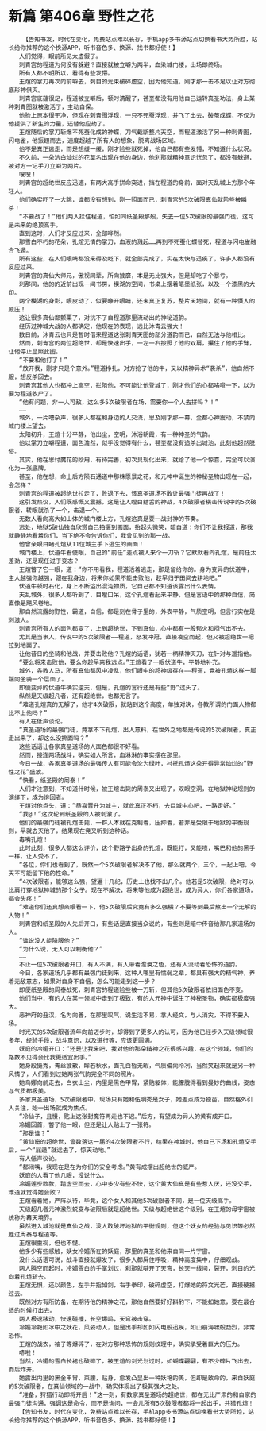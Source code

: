 # 新篇 第406章 野性之花
        【告知书友，时代在变化，免费站点难以长存，手机app多书源站点切换看书大势所趋，站长给你推荐的这个换源APP，听书音色多、换源、找书都好使！】
       人们觉得，眼前所见太虚假了。
       刺青宫的程道为何没有躲避？直接就被立噼为两半，血染城门楼，出场即终场。
       所有人都不明所以，看得有些发懵。
       王煊的掌刀再次向前噼去，刺目的光束破碎虚空，因为他知道，刚才那一击不足以让对方彻底形神俱灭。
       刺青宫底蕴很足，程道被立噼后，顿时清醒了，甚至都没有用他自己运转真圣功法，身上某种刺青图就被激活了，主动自保。
       他脸上原本很干净，但现在刺青图浮现，一只不死蚕浮现，并飞了出去，破茧成蝶，不仅为他提供了新生的力量，还替他应劫了。
       王煊随后的掌刀斩爆不死蚕化成的神蝶，刀气截断整片天空，而程道激活了另一种刺青图，闪电雀，他振翅而去，速度超越了所有人的想象，脱离战场区域。
       他不是真正逃走，而是想缓一缓，刚才险些就死掉，他自己都有些发懵，不知道什么状况。
       不久前，一朵洁白灿烂的花莫名出现在他的身边，他刹那就精神意识恍忽了，都没有躲避，被对方一记手刀立噼为两片。
       嗖嗖！
       刺青宫的超绝世反应迅速，有两大高手拼命突进，挡在程道的身前，面对天乱城上方那个年轻人。
       他们确实吓了一大跳，谁都没有想到，刚一照面而已，刺青宫的5次破限真仙就险些被瞬杀！
       “不要战了！”他们两人拦住程道，怕如同纸圣殿那般，失去一位5次破限的最强门徒，这可是未来的绝顶高手。
       直到这时，人们才反应过来，全部哗然。
       那雪白不朽的花朵，孔煊无情的掌刀，血液的溅起……再到不死蚕化蝶替死，程道与闪电雀融合飞遁。
       所有这些，在人们眼睛都没来得及眨下，就全部完成了，实在太快与迅疾了，许多人都没有反应过来。
       刺青宫的真仙大师兄，傲视同辈，所向披靡，本是无比强大，但是却吃了个暴亏。
       刹那间，他的的近前出现一间书房，模湖的空间，书桌上摆着笔墨纸张，以及一个漆黑的大印。
       两个模湖的身影，眼皮动了，似要睁开眼睛，还未真正复苏，整片天地间，就有一种慑人的威压！
       这让很多真仙都颤栗了，对抗不了自程道那里流动出的神秘道韵。
       经历过神城大战的人都确定，他现在的表现，远比沐青云强大！
       数日前，沐青云也只是暂时借来程道这张刺青天图的部分道韵而已，自然无法与他相比。
       然而，刺青宫的两位超绝世，却是快速出手，一左一右按照了他的双肩，攥住了他的手臂，让他停止显照此图。
       “不要和他打了！”
       “放开我，刚才只是个意外。”程道挣扎，对方抢了他的牛，又以精神异术“袭杀”，他自然不服，想反杀回去。
       刺青宫其他人也都冲上高空，拦阻他，不可能让他登城了，刚才他们的心都咯噔一下，以为要为程道收尸了。
       “他有问题，非一人可敌，这么多5次破限者在场，需要你一个人去拼吗？！”
       ……
       城外，一片嘈杂声，很多人都在和身边的人交流，思及刚才那一幕，全都心神震动，不禁向城门楼上望去。
       太阳初升，王煊十分平静，他出尘，空明，沐浴朝霞，有一种神圣的气韵。
       他以掌刀立噼程道，面色澹然，似乎没觉得有什么，甚至都没有追杀出城池，此刻他超然脱俗。
       其实，他在思忖魔花的妙用，有待完善，初次具现化出来，就给了他一个惊喜，完全可以演化为一张底牌。
       甚至，他在想，命土后方陨石通道中那株愿景之花，和元神中诞生的神秘圣物出现在一起，会怎样？
       刺青宫的程道被超绝世拉走了，败退下去，该真圣道场不敢让最强门徒再战了！
       这引发热议，人们既感慨又震撼，这是让人瞠目结舌的神战，4次破限者横击传说中的5次破限者，转眼就杀了一个，击退一个。
       无数人看向高大如山体的城门楼上方，孔煊这真是要一战封神的节奏。
       远处，地狱5破仙独自欣赏自己拍摄到画面，抬起头微笑，暗自道：你们不让我报道，那我就静静地看着你们，当下绝不会告诉你们，我曾见到的那一战。
       他曾亲眼目睹孔煊从11位城主手下逃生的画面！
       城门楼上，伏道牛看傻眼，自己的“前任”差点被人来个一刀斩？它默默看向孔煊，是前任太差劲，还是现任过于变态？
       王煊瞥了它一眼，道：“你不用看我，程道活着逃走，那是留给你的。身为变异的伏道牛，主人越强你越强，跟在我身边，将来你如果不能击败他，趁早归于田间去耕地吧。”
       伏道牛顿时石化，身上不断溢出混沌物质，它自己都不知道该露出什么表情。
       天乱城外，很多人都听到了，目瞪口呆，这个孔煊看起来平静，但是言语中的那种自信，简直像是飓风卷地。
       那自然流露的野性，霸道，自信，都是刻在骨子里的，外表平静，气质空明，但言行实在是刺激人。
       刺青宫所有人的面色都变了，上到超绝世，下到真仙，心中都有一股郁火和闷气出不去。
       尤其是当事人，传说中的5次破限者——程道，怒发冲冠，直接凌空而起，但又被超绝世一把拉到地面了。
       让他昔日的坐骑和他战，并要击败他？孔煊的话语，犹若一柄精神天刀，在针对与遥指他。
       “要么将来击败他，要么你趁早离我远点。”王煊看了一眼伏道牛，平静地补充。
       城外，各教人马，所有真仙都风中凌乱，他们眼中的超神级存在——程道，竟被孔煊这样一脚踹向坐骑一个层面了。
       即便变异的伏道牛确实逆天，但是，孔煊的言行还是有些“野”过头了。
       纵然是天级超凡者，还有超绝世，也都无言了。
       “难道孔煊真的无解了，他才4次破限，就站到这个高度，单独对决，各教所谓的门面人物都比不上他吗？”
       有人在低声谈论。
       “真圣道场的最强门徒，竟拿不下孔煊，出人意料，在世外之地都是传说的5次破限者，真正走出来了，却这么没排面吗？”
       这些话语让各家真圣道场的人面色都很不好看。
       然而，接连两场战斗，确实如人所言，血淋淋的事实摆在那里。
       今日一战，各家真圣道场的最强传人有可能会沦为绿叶，衬托孔煊这朵开得异常灿烂的“野性之花”盛放。
       “快看，纸圣殿的周泰！”
       人们才注意到，不知道什时候，被王煊击毙的周泰又出现了，双眼空洞，在地狱神秘规则的演绎下，成为徘回者。
       王煊对他点头，道：“恭喜晋升为城主，就此真正不朽，去巨城中心吧，一路走好。”
       “我@！”这次轮到纸圣殿的人被刺激了。
       他们的最强门徒被孔煊击毙，一群人本就在克制着，压抑着，若非是受限于地狱的平衡规则，早就去灭他了，结果现在竟又听到这种话。
       毒嘴孔煊！
       此时此刻，很多人都这么评价，这个野路子出身的孔煊，既能打，又能喷，嘴巴和他的黑手一样，让人受不了。
       “各位，你们也看到了，既然一个5次破限者解决不了他，那么就两个，三个，一起上吧，今天不可能留下他的性命。”
       “4次破限者，能够这么强，望遍十几纪，历史上也找不出几个。他若是5次破限，绝对可以比肩打穿地狱神城的那个女子。现在不解决，将来等他成为超绝世，成为异人，你们各家道场，都会头疼！”
       “难道你们还真想亲眼看一下，他5次破限后究竟有多么强横？不要等到最后熬出一个无解的人物！”
       刺青宫和纸圣殿的人先后开口，有些话是直接当众说的，有些则是暗中传音给那几家道场的人。
       “谁说没人能降服他？”
       “为什么说，无人可以制衡他？”
       ……
       不止一位5次破限者开口，有人不满，有人带着澹漠之色，还有人流动着恐怖的道韵。
       今日，各家道场几乎都有最强门徒到来，这种人哪里有懦弱之辈，都具有强大的精气神，养着无敌意志，如果对自身不自信，怎么可能走到这一步？
       即便纸圣殿的周泰战死，刺青宫的程道险些被一刀斩，但其他5次破限者依旧面色不变。
       他们当中，有的人在某一领域中走到了极致，有的人元神中诞生了神秘圣物，确实都极度强大。
       恶神府的丑汉，名为向善，在那里叹气，说生活不易，拿人经文，与人消灾，不得不要入场。
       时光天的5次破限者流年向前迈步时，却得到了更多人的认可，因为他已经步入天级领域很多年，经验手段，战斗意识，以及道行等，应该更圆满。
       妖庭的冷媚开口：“还是让我来吧，我对他的那朵精神之花很感兴趣，在这个领域，你们的路数不见得会比我更适宜出手。”
       她身段挺秀，青丝披散，眸若秋水，面孔白皙无暇，气质偏向冷冽，当然笑起来就是另一种风情了，人们看到过她两张气韵完全不同的照片。
       她鸟娜向前走去，白衣出尘，内里是黑色甲胃，紧贴躯体，能朦胧得看到曼妙的曲线，姿态与气质都极美。
       多家真圣道场，5次破限者中，现场只有她和伍明秀是女子，她差点成为独苗，自然格外引人关注，始一出场就成为焦点。
       “冷仙子，且慢，贴上这张封魔符再走也不迟。”后方，有望成为异人的黄有成开口。
       冷媚回首，瞥了他一眼，但还是让人贴上了一张符。
       “那是谁？”
       “黄仙窟的超绝世，曾数落这一届的4次破限者不行，结果在神城时，他自己下场和孔煊交手后，一个“屁遁”就远去了，惊天动地。”
       有人低声议论。
       “都闭嘴，我现在是在为你们的安全考虑。”黄有成摆出超绝世的威严。
       妖庭的人看了他几眼，没说什么。
       冷媚莲步款款，踏虚空而去，心中多少有些不快，这个黄大仙真是有些惹人厌，还没交手，难道就觉得她会败？
       王煊看着她，严阵以待，毕竟，这个女人和其他5次破限者不同，是一位天级高手。
       天级超凡者元神激烈蜕变与破限后就是超绝世。天级与超绝世这个级别，在王煊的母宇宙被统称为幕天境界。
       虽然进入城池就是真仙之战，没人敢破坏地狱的平衡规则，但这个妖女的经验与见识等必然胜过周泰与程道等。
       王煊很重视，但也不憷。
       他多少有些感触，妖女冷媚所在的妖庭，那里的真圣和他来自同一片宇宙。
       没什么话语可说，战斗直接就爆发了，很多人都屏住呼吸，精神高度集中，仔细观战。
       两人腾空而起时，冷媚雪白的手掌划过，刹那就噼开了天穹，长天一线间，裂开，刺目的光向着孔煊斩去。
       王煊无惧，还以颜色，左手并指如剑，右手拳印，破碎虚空，打爆她的符文光芒，直接硬撼过去。
       既然对方有所防备，在期待他的精神之花，那他自然要好好斟酌下，不能如她意，要在最合适的时候打出去。
       两人极速移动，快速碰撞，长空爆鸣，天穹被击穿。
       冷媚冷艳如冰中之妖花，风姿动人，但是出手却如如闪电般迅疾，如山崩海啸般勐烈，非常恐怖。
       王煊的战衣，袖子等爆碎了，在对方那种恐怖的规则纹理中，确实承受着巨大的压力。
       哧啦！
       当然，冷媚的雪白长裙也破碎了，被王煊的剑光划过时，如蝴蝶翩翩，有不少碎片飞出去，而后炸开。
       她露出内里的黑金甲胃，束腰，贴身，愈发凸显出一种妖艳的美，但却是致命的，来自妖庭的5次破限者，在真仙领域的一战中，确实体现出了极其强大之处。
       “准备，狩猎行动即将开启！”这一刻，有数家真圣道场的超绝世，都在无比严肃的和自家的最强门徒沟通，强调这是命令，而不是询问，一会儿所有5次破限者都将一起出手，共猎孔煊！
       【告知书友，时代在变化，免费站点难以长存，手机app多书源站点切换看书大势所趋，站长给你推荐的这个换源APP，听书音色多、换源、找书都好使！】